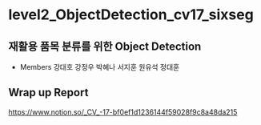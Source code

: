 # level2_ObjectDetection_cv17_sixseg
## 재활용 품목 분류를 위한 Object Detection
- Members
강대호
강정우
박혜나
서지훈
원유석
정대훈
## Wrap up Report
https://www.notion.so/_CV_-17-bf0ef1d1236144f59028f9c8a48da215